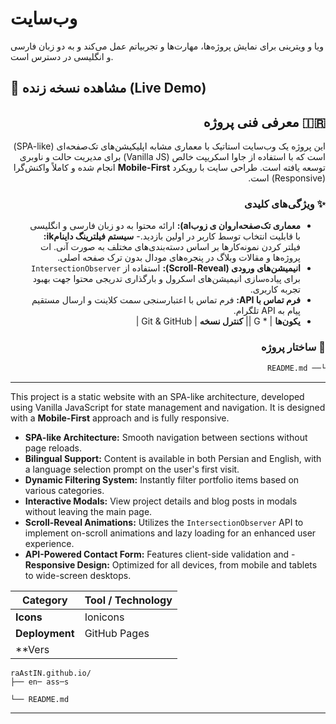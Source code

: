 # وب‌سایت 
ویا و ویترینی برای نمایش پروژه‌ها، مهارت‌ها و تجربیاتم عمل می‌کند و به دو زبان فارسی و انگلیسی در دسترس است.


**🚀 مشاهده نسخه زنده (Live Demo)**
---

<div dir="rtl">

## 🇮🇷 معرفی فنی پروژه
این پروژه یک وب‌سایت استاتیک با معماری مشابه اپلیکیشن‌های تک‌صفحه‌ای (SPA-like) است که با استفاده از جاوا اسکریپت خالص (Vanilla JS) برای مدیریت حالت و ناوبری توسعه یافته است. طراحی سایت با رویکرد **Mobile-First** انجام شده و کاملاً واکنش‌گرا (Responsive) است.

### ✨ ویژگی‌های کلیدی
- **معماری تک‌صفحه‌اروان ی زوبal):** ارائه محتوا به دو زبان فارسی و انگلیسی با قابلیت انتخاب توسط کاربر در اولین بازدید.- **سیستم فیلترینگ داینامik:** فیلتر کردن نمونه‌کارها بر اساس دسته‌بندی‌های مختلف به صورت آنی.
ات پروژه‌ها و مقالات وبلاگ در پنجره‌های مودال بدون ترک صفحه اصلی.
- **انیمیشن‌های ورودی (Scroll-Reveal):** استفاده از `IntersectionObserver` برای پیاده‌سازی انیمیشن‌های اسکرول و بارگذاری تدریجی محتوا جهت بهبود تجربه کاربری.
- **فرم تماس با API:** فرم تماس با اعتبارسنجی سمت کلاینت و ارسال مستقیم پیام به API تلگرام.
- **یکون‌ها**      | *   G       || **کنترل نسخه** | Git & GitHub                                    |

### 📂 ساختار پروژه

```rndex.html             # نسخه فارسی (صفحه اصلی)
└── README.md
```


---
<div dir="ltr">


This project is a static website with an SPA-like architecture, developed using Vanilla JavaScript for state management and navigation. It is designed with a **Mobile-First** approach and is fully responsive.
- **SPA-like Architecture:** Smooth navigation between sections without page reloads.
- **Bilingual Support:** Content is available in both Persian and English, with a language selection prompt on the user's first visit.
- **Dynamic Filtering System:** Instantly filter portfolio items based on various categories.
- **Interactive Modals:** View project details and blog posts in modals without leaving the main page.
- **Scroll-Reveal Animations:** Utilizes the `IntersectionObserver` API to implement on-scroll animations and lazy loading for an enhanced user experience.
- **API-Powered Contact Form:** Features client-side validation and - **Responsive Design:** Optimized for all devices, from mobile and tablets to wide-screen desktops.

| Category      | Tool / Technology                               |
|---------------|-------------------------------------------------|
| **Icons**       | Ionicons           |
| **Deployment**  | GitHub Pages       |
| **Vers

```
raAstIN.github.io/
├── en─ ass─s

└── README.md
```

</div>

---

